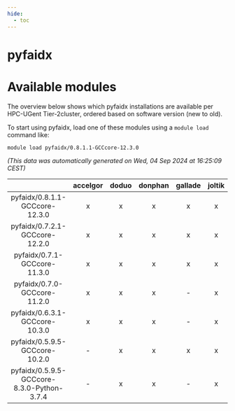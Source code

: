 ```yaml
---
hide:
  - toc
---
```


pyfaidx
=======

# Available modules


The overview below shows which pyfaidx installations are available per HPC-UGent Tier-2cluster, ordered based on software version (new to old).

To start using pyfaidx, load one of these modules using a `module load` command like:

```shell
module load pyfaidx/0.8.1.1-GCCcore-12.3.0
```

*(This data was automatically generated on Wed, 04 Sep 2024 at 16:25:09 CEST)*  

| |accelgor|doduo|donphan|gallade|joltik|shinx|skitty|
| :---: | :---: | :---: | :---: | :---: | :---: | :---: | :---: |
|pyfaidx/0.8.1.1-GCCcore-12.3.0|x|x|x|x|x|x|x|
|pyfaidx/0.7.2.1-GCCcore-12.2.0|x|x|x|x|x|-|x|
|pyfaidx/0.7.1-GCCcore-11.3.0|x|x|x|x|x|-|x|
|pyfaidx/0.7.0-GCCcore-11.2.0|x|x|x|-|x|-|x|
|pyfaidx/0.6.3.1-GCCcore-10.3.0|x|x|x|-|x|-|x|
|pyfaidx/0.5.9.5-GCCcore-10.2.0|-|x|x|x|x|-|x|
|pyfaidx/0.5.9.5-GCCcore-8.3.0-Python-3.7.4|-|x|x|-|x|-|x|
